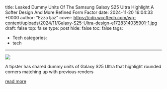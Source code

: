 title: Leaked Dummy Units Of The Samsung Galaxy S25 Ultra Highlight A Softer Design And More Refined Form Factor
date: 2024-11-20 16:04:33 +0000
author: "Ezza Ijaz"
cover: https://cdn.wccftech.com/wp-content/uploads/2024/11/Galaxy-S25-Ultra-design-e1728314035901-1.jpg
draft: false
top: false
type: post
hide: false
toc: false
tags:
  - Tech
categories:
  - tech
---

![](https://cdn.wccftech.com/wp-content/uploads/2024/11/Galaxy-S25-Ultra-design-e1728314035901-1.jpg)

A tipster has shared dummy units of Galaxy S25 Ultra that highlight rounded corners matching up with previous renders

[read more](https://wccftech.com/leaked-dummy-units-of-the-samsung-galaxy-s25-ultra-highlight-a-softer-design-and-more-refined-form-factor/)

